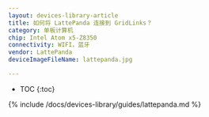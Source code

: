 ```yaml
---
layout: devices-library-article
title: 如何将 LattePanda 连接到 GridLinks？
category: 单板计算机
chip: Intel Atom x5-Z8350
connectivity: WIFI，蓝牙
vendor: LattePanda
deviceImageFileName: lattepanda.jpg

---
```



* TOC
{:toc}

{% include /docs/devices-library/guides/lattepanda.md %}